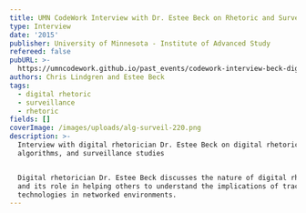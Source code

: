 ```yaml
---
title: UMN CodeWork Interview with Dr. Estee Beck on Rhetoric and Surveillance
type: Interview
date: '2015'
publisher: University of Minnesota - Institute of Advanced Study
refereed: false
pubURL: >-
  https://umncodework.github.io/past_events/codework-interview-beck-digrhet-surveillance/
authors: Chris Lindgren and Estee Beck
tags:
  - digital rhetoric
  - surveillance
  - rhetoric
fields: []
coverImage: /images/uploads/alg-surveil-220.png
description: >-
  Interview with digital rhetorician Dr. Estee Beck on digital rhetoric,
  algorithms, and surveillance studies


  Digital rhetorician Dr. Estee Beck discusses the nature of digital rhetoric
  and its role in helping others to understand the implications of tracking
  technologies in networked environments.
---
```

